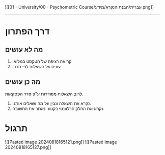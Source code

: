 ![[01 - University/00 - Psychometric Course/עברית/הבנת הנקרא/מידע.png]]
***
# דרך הפתרון
## מה לא עושים
1. קריאה רציפה של הטקסט במלואו
2. עונים על השאלות לפי סדרן

## מה כן עושים
לרוב השאלות מסודרות ע"פ סדר הפסקאות.
1. נקרא את השאלה ונבין על מה שואלים אותנו.
2. נקרא את החלק הרלוונטי בקטע ונאתר את התשובה.

# תרגול
![[Pasted image 20240818165121.png]]
![[Pasted image 20240818165127.png]]
